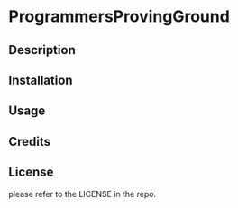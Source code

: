 # ProgrammersProvingGround

## Description

## Installation

## Usage

## Credits

## License

please refer to the LICENSE in the repo.
